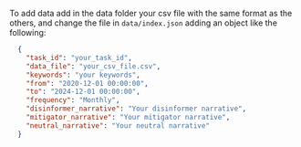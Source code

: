 
To add data add in the data folder your csv file with the same format as the others, 
and change the file in `data/index.json` adding an object like the following:

```json
  {
    "task_id": "your_task_id",
    "data_file": "your_csv_file.csv",
    "keywords": "your keywords",
    "from": "2020-12-01 00:00:00",
    "to": "2024-12-01 00:00:00",
    "frequency": "Monthly",
    "disinformer_narrative": "Your disinformer narrative",
    "mitigator_narrative": "Your mitigator narrative",
    "neutral_narrative": "Your neutral narrative"
  }
```
